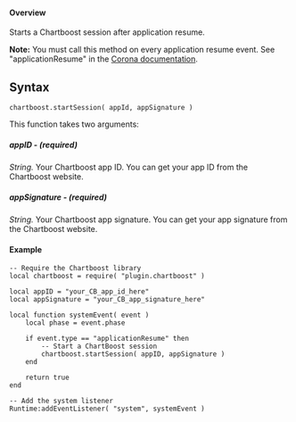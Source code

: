#### Overview

Starts a Chartboost session after application resume.

**Note:** You must call this method on every application resume event. See  "applicationResume" in the [Corona documentation](http://docs.coronalabs.com/api/event/system/type.html).

## Syntax

```
chartboost.startSession( appId, appSignature )
```

This function takes two arguments:

##### appID - (required)

*String.* Your Chartboost app ID. You can get your app ID from the [](https://www.chartboost.com)Chartboost website.

##### appSignature - (required)

*String.* Your Chartboost app signature. You can get your app signature from the [](https://www.chartboost.com)Chartboost website.

#### Example

```
-- Require the Chartboost library
local chartboost = require( "plugin.chartboost" )

local appID = "your_CB_app_id_here"
local appSignature = "your_CB_app_signature_here"

local function systemEvent( event )
    local phase = event.phase

    if event.type == "applicationResume" then
        -- Start a ChartBoost session
        chartboost.startSession( appID, appSignature )
    end

    return true
end

-- Add the system listener
Runtime:addEventListener( "system", systemEvent )
```